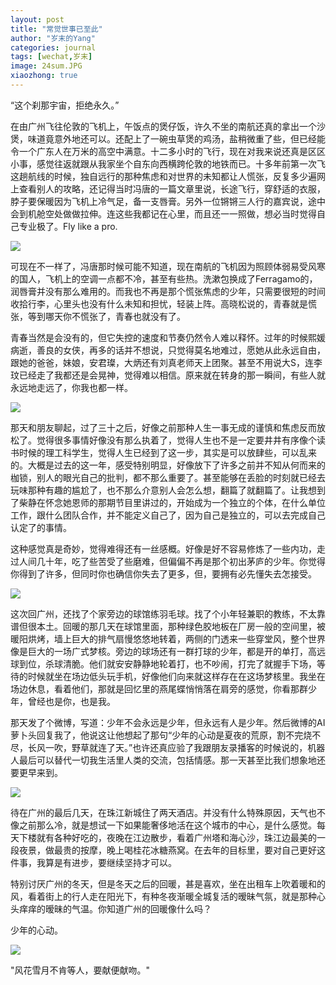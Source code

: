 ```yaml
---
layout: post
title: "常觉世事已至此"
author: "岁末的Yang"
categories: journal
tags: [wechat,岁末]
image: 24sum.JPG
xiaozhong: true
---
```


“这个刹那宇宙，拒绝永久。”

在由广州飞往伦敦的飞机上，午饭点的煲仔饭，许久不坐的南航还真的拿出一个沙煲，味道竟意外地还可以。还配上了一碗虫草煲的鸡汤，盐稍微重了些，但已经能令一个广东人在万米的高空中满意。十二多小时的飞行，现在对我来说还真是区区小事，感觉往返就跟从我家坐个自东向西横跨伦敦的地铁而已。十多年前第一次飞这趟航线的时候，独自远行的那种焦虑和对世界的未知都让人慌张，反复多少遍网上查看别人的攻略，还记得当时冯唐的一篇文章里说，长途飞行，穿舒适的衣服，脖子要保暖因为飞机上冷气足，备一支唇膏。另外一位锵锵三人行的嘉宾说，途中会到机舱空处做做拉伸。连这些我都记在心里，而且还一一照做，想必当时觉得自己专业极了。Fly like a pro.

![](/assets/img/24sum/24sum1.JPG?raw=true)

可现在不一样了，冯唐那时候可能不知道，现在南航的飞机因为照顾体弱易受风寒的国人，飞机上的空调一点都不冷，甚至有些热。洗漱包换成了Ferragamo的，润唇膏并没有那么难用的。而我也不再是那个慌张焦虑的少年，只需要很短的时间收拾行李，心里头也没有什么未知和担忧，轻装上阵。高晓松说的，青春就是慌张，等到哪天你不慌张了，青春也就没有了。

青春当然是会没有的，但它失控的速度和节奏仍然令人难以释怀。过年的时候熙媛病逝，善良的女侠，再多的话并不想说，只觉得莫名地难过，愿她从此永远自由，跟她的爸爸，妹娘，安君璨，大炳还有刘真老师天上团聚。甚至不用说大S，连李玟已经走了我都还是会晃神，觉得难以相信。原来就在转身的那一瞬间，有些人就永远地走远了，你我也都一样。

![](/assets/img/24sum/24sum2.JPG?raw=true)

那天和朋友聊起，过了三十之后，好像之前那种人生一事无成的谨慎和焦虑反而放松了。觉得很多事情好像没有那么执着了，觉得人生也不是一定要井井有序像个读书时候的理工科学生，觉得人生已经到了这一步，其实是可以放肆些，可以乱来的。大概是过去的这一年，感受特别明显，好像放下了许多之前并不知从何而来的枷锁，别人的眼光自己的批判，都不那么重要了。甚至能够在丢脸的时刻就已经去玩味那种有趣的尴尬了，也不那么介意别人会怎么想，翻篇了就翻篇了。让我想到了柴静在怀念她恩师的那期节目里讲过的，开始成为一个独立的个体，在什么单位工作，跟什么团队合作，并不能定义自己了，因为自己是独立的，可以去完成自己认定了的事情。

这种感觉真是奇妙，觉得难得还有一丝感概。好像是好不容易修炼了一些内功，走过人间几十年，吃了些苦受了些磨难，但偏偏不再是那个初出茅庐的少年。你觉得你得到了许多，但同时你也确信你失去了更多，但，要拥有必先懂失去怎接受。

![](/assets/img/24sum/24sum3.JPG?raw=true)

这次回广州，还找了个家旁边的球馆练羽毛球。找了个小年轻兼职的教练，不太靠谱但很本土。回暖的那几天在球馆里面，那种绿色胶地板在厂房一般的空间里，被暖阳烘烤，墙上巨大的排气扇慢悠悠地转着，两侧的门透来一些穿堂风，整个世界像是巨大的一场广式梦核。旁边的球场还有一群打球的少年，都是开的单打，高远球到位，杀球清脆。他们就安安静静地轮着打，也不吵闹，打完了就握手下场，等待的时候就坐在场边低头玩手机，好像他们向来就这样存在在这场梦核里。我坐在场边休息，看着他们，那就是回忆里的燕尾蝶悄悄落在肩旁的感觉，你看那群少年，曾经也是你，也是我。

那天发了个微博，写道：少年不会永远是少年，但永远有人是少年。然后微博的AI萝卜头回复我了，他说这让他想起了那句“少年的心动是夏夜的荒原，割不完烧不尽，长风一吹，野草就连了天。”也许还真应验了我跟朋友录播客的时候说的，机器人最后可以替代一切我生活里人类的交流，包括情感。那一天甚至比我们想象地还要更早来到。

![](/assets/img/24sum/24sum4.JPG?raw=true)

待在广州的最后几天，在珠江新城住了两天酒店。并没有什么特殊原因，天气也不像之前那么冷，就是想试一下如果能奢侈地活在这个城市的中心，是什么感觉。每天下楼就有各种好吃的，夜晚在江边散步，看着广州塔和海心沙，珠江边最美的一段夜景，做最贵的按摩，晚上喝桂花冰糖燕窝。在去年的目标里，要对自己更好这件事，我算是有进步，要继续坚持才可以。

特别讨厌广州的冬天，但是冬天之后的回暖，甚是喜欢，坐在出租车上吹着暖和的风，看着街上的行人走在阳光下，有种冬夜渐暖全城复活的暧昧气氛，就是那种心头痒痒的暧昧的气温。你知道广州的回暖像什么吗？

少年的心动。

![](/assets/img/24sum/24sum5.JPG?raw=true)

"风花雪月不肯等人，要献便献吻。"